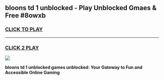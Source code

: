 
## bloons td 1 unblocked - Play Unblocked Gmaes & Free #8owxb
<h3>
<a href="https://news.freeplayer.one?title=bloons_td_1_unblocked&ref=24F">CLICK TO PLAY</a></h3>
<hr>

<h3>
<a href="https://news.freeplayer.one?title=bloons_td_1_unblocked&ref=24F">CLICK 2 PLAY</a>
  
</h3>

<a href="https://news.freeplayer.one?title=bloons_td_1_unblocked&ref=24F/"><img src="https://clearcache.store/games.png"></a>


**bloons td 1 unblocked games unblocked: Your Gateway to Fun and Accessible Online Gaming**
